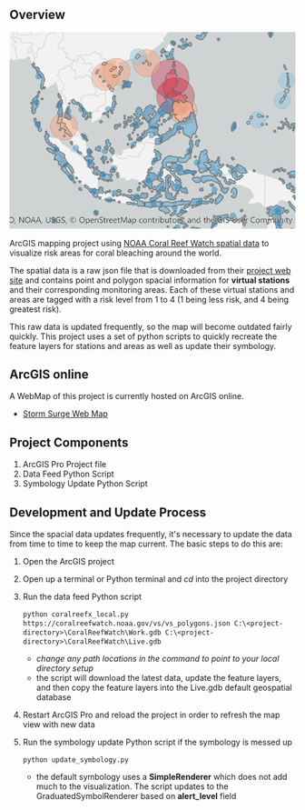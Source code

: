 ## Overview

![Coral Reef Watch Sample Image](./images/main-image.png)


ArcGIS mapping project using [NOAA Coral Reef Watch spatial data](https://coralreefwatch.noaa.gov/vs/vs_polygons.json) to visualize risk areas for coral bleaching around the world.   

The spatial data is a raw json file that is downloaded from their [project web site](https://coralreefwatch.noaa.gov/satellite/index.php) and contains point and polygon spacial information for **virtual stations** and their corresponding monitoring areas.  Each of these virtual stations and areas are tagged with a risk level from 1 to 4 (1 being less risk, and 4 being greatest risk).  

This raw data is updated frequently, so the map will become outdated fairly quickly.  This project uses a set of python scripts to quickly recreate the feature layers for stations and areas as well as update their symbology.


## ArcGIS online 

A WebMap of this project is currently hosted on ArcGIS online.
 - [Storm Surge Web Map](https://arcg.is/1WCf5W) 


## Project Components
1. ArcGIS Pro Project file
2. Data Feed Python Script
3. Symbology Update Python Script


## Development and Update Process

Since the spacial data updates frequently, it's necessary to update the data from time to time to keep the map current. The basic steps to do this are:

1. Open the ArcGIS project
2. Open up a terminal or Python terminal and *cd* into the project directory
3. Run the data feed Python script
   ```
   python coralreefx_local.py  https://coralreefwatch.noaa.gov/vs/vs_polygons.json C:\<project-directory>\CoralReefWatch\Work.gdb C:\<project-directory>\CoralReefWatch\Live.gdb

   ```
   - *change any path locations in the command to point to your local directory setup*
   - the script will download the latest data, update the feature layers, and then copy the feature layers into the Live.gdb default geospatial database
  
4. Restart ArcGIS Pro and reload the project in order to refresh the map view with new data
5. Run the symbology update Python script if the symbology is messed up
   ```
   python update_symbology.py
   ```
   * the default symbology uses a **SimpleRenderer** which does not add much to the visualization.  The script updates to the GraduatedSymbolRenderer based on **alert_level** field
	